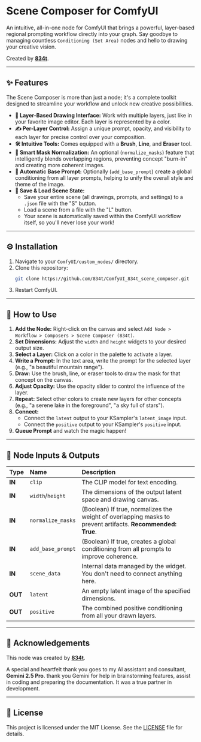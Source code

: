 # Scene Composer for ComfyUI
 
An intuitive, all-in-one node for ComfyUI that brings a powerful, layer-based regional prompting workflow directly into your graph. Say goodbye to managing countless `Conditioning (Set Area)` nodes and hello to drawing your creative vision.

Created by **[834t](https://github.com/834t)**.

---

## ✨ Features

The Scene Composer is more than just a node; it's a complete toolkit designed to streamline your workflow and unlock new creative possibilities.

*   **🎨 Layer-Based Drawing Interface:** Work with multiple layers, just like in your favorite image editor. Each layer is represented by a color.
*   **✍️ Per-Layer Control:** Assign a unique prompt, opacity, and visibility to each layer for precise control over your composition.
*   **🛠️ Intuitive Tools:** Comes equipped with a **Brush**, **Line**, and **Eraser** tool. 
*   **🧠 Smart Mask Normalization:** An optional (`normalize_masks`) feature that intelligently blends overlapping regions, preventing concept "burn-in" and creating more coherent images.
*   **📝 Automatic Base Prompt:** Optionally (`add_base_prompt`) create a global conditioning from all layer prompts, helping to unify the overall style and theme of the image.
*   **💾 Save & Load Scene State:**
    *   Save your entire scene (all drawings, prompts, and settings) to a `.json` file with the "S" button.
    *   Load a scene from a file with the "L" button.
    *   Your scene is automatically saved within the ComfyUI workflow itself, so you'll never lose your work! 

---

## ⚙️ Installation

1.  Navigate to your `ComfyUI/custom_nodes/` directory.
2.  Clone this repository:
    ```bash
    git clone https://github.com/834t/ComfyUI_834t_scene_composer.git
    ``` 
3.  Restart ComfyUI.

---

## 🚀 How to Use

1.  **Add the Node:** Right-click on the canvas and select `Add Node > Workflow > Composers > Scene Composer (834t)`.
2.  **Set Dimensions:** Adjust the `width` and `height` widgets to your desired output size.
3.  **Select a Layer:** Click on a color in the palette to activate a layer.
4.  **Write a Prompt:** In the text area, write the prompt for the selected layer (e.g., "a beautiful mountain range").
5.  **Draw:** Use the brush, line, or eraser tools to draw the mask for that concept on the canvas.
6.  **Adjust Opacity:** Use the opacity slider to control the influence of the layer.
7.  **Repeat:** Select other colors to create new layers for other concepts (e.g., "a serene lake in the foreground", "a sky full of stars").
8.  **Connect:**
    *   Connect the `latent` output to your KSampler's `latent_image` input.
    *   Connect the `positive` output to your KSampler's `positive` input.
9.  **Queue Prompt** and watch the magic happen!

---

## 🔌 Node Inputs & Outputs

| Type  | Name              | Description                                                                                             |
| :---- | :---------------- | :------------------------------------------------------------------------------------------------------ |
| **IN**  | `clip`            | The CLIP model for text encoding.                                                                       |
| **IN**  | `width`/`height`  | The dimensions of the output latent space and drawing canvas.                                           |
| **IN**  | `normalize_masks` | (Boolean) If true, normalizes the weight of overlapping masks to prevent artifacts. **Recommended: True**. |
| **IN**  | `add_base_prompt` | (Boolean) If true, creates a global conditioning from all prompts to improve coherence.                  |
| **IN**  | `scene_data`      | Internal data managed by the widget. You don't need to connect anything here.                           |
| **OUT** | `latent`          | An empty latent image of the specified dimensions.                                                      |
| **OUT** | `positive`        | The combined positive conditioning from all your drawn layers.                                          |

---

## 🙏 Acknowledgements

This node was created by **[834t](https://github.com/834t)**.

A special and heartfelt thank you goes to my AI assistant and consultant, **Gemini 2.5 Pro**. thank you Gemini for help in brainstorming features, assist in coding and preparing the documentation. It was a true partner in development.

---

## 📜 License

This project is licensed under the MIT License. See the [LICENSE](LICENSE) file for details.
